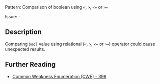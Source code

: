 Pattern: Comparison of boolean using `<`, `>`, `<=` or `>=`

Issue: -

## Description

Comparing `bool` value using relational (`<`, `>`, `<=` or `>=`) operator could cause unexpected results.

## Further Reading

* [Common Weakness Enumeration (CWE) - 398](https://cwe.mitre.org/data/definitions/398.html)